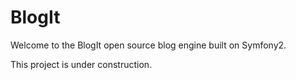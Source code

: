 BlogIt
======

Welcome to the BlogIt open source blog engine built on Symfony2.

This project is under construction.
